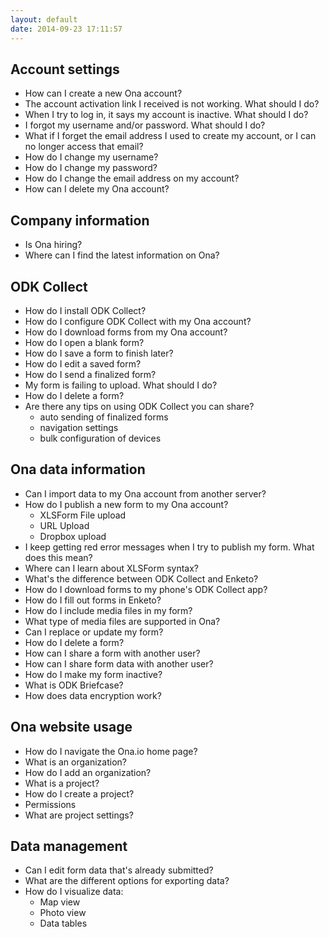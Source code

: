 ```yaml
---
layout: default
date: 2014-09-23 17:11:57
---
```


## Account settings

* How can I create a new Ona account?
* The account activation link I received is not working. What should I do?
* When I try to log in, it says my account is inactive. What should I do?
* I forgot my username and/or password. What should I do?
* What if I forget the email address I used to create my account, or I can no longer access that email?
* How do I change my username?
* How do I change my password?
* How do I change the email address on my account?
* How can I delete my Ona account?
 
## Company information

* Is Ona hiring?
* Where can I find the latest information on Ona?

## ODK Collect

* How do I install ODK Collect?
* How do I configure ODK Collect with my Ona account?
* How do I download forms from my Ona account?
* How do I open a blank form?
* How do I save a form to finish later?
* How do I edit a saved form?
* How do I send a finalized form?
* My form is failing to upload. What should I do?
* How do I delete a form?
* Are there any tips on using ODK Collect you can share?
  * auto sending of finalized forms
  * navigation settings
  * bulk configuration of devices

## Ona data information

* Can I import data to my Ona account from another server?
* How do I publish a new form to my Ona account?
  * XLSForm File upload
  * URL Upload
  * Dropbox upload
* I keep getting red error messages when I try to publish my form. What does this mean?
* Where can I learn about XLSForm syntax?
* What's the difference between ODK Collect and Enketo?
* How do I download forms to my phone's ODK Collect app?
* How do I fill out forms in Enketo?
* How do I include media files in my form?
* What type of media files are supported in Ona?
* Can I replace or update my form?
* How do I delete a form?
* How can I share a form with another user?
* How can I share form data with another user?
* How do I make my form inactive?
* What is ODK Briefcase?
* How does data encryption work?


## Ona website usage

* How do I navigate the Ona.io home page?
* What is an organization?
* How do I add an organization?
* What is a project?
* How do I create a project?
* Permissions
* What are project settings?

## Data management

* Can I edit form data that's already submitted?
* What are the different options for exporting data?
* How do I visualize data:
  * Map view
  * Photo view
  * Data tables

